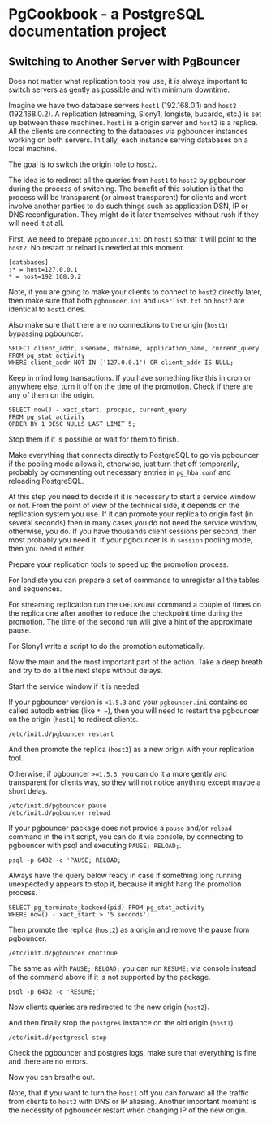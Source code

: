 # PgCookbook - a PostgreSQL documentation project

## Switching to Another Server with PgBouncer

Does not matter what replication tools you use, it is always important
to switch servers as gently as possible and with minimum downtime.

Imagine we have two database servers `host1` (192.168.0.1) and `host2`
(192.168.0.2). A replication (streaming, Slony1, longiste, bucardo,
etc.) is set up between these machines. `host1` is a origin server and
`host2` is a replica. All the clients are connecting to the databases
via pgbouncer instances working on both servers. Initially, each
instance serving databases on a local machine.

The goal is to switch the origin role to `host2`.

The idea is to redirect all the queries from `host1` to `host2` by
pgbouncer during the process of switching. The benefit of this
solution is that the process will be transparent (or almost
transparent) for clients and wont involve another parties to do such
things such as application DSN, IP or DNS reconfiguration. They might
do it later themselves without rush if they will need it at all.

First, we need to prepare `pgbouncer.ini` on `host1` so that it will
point to the `host2`. No restart or reload is needed at this moment.

    [databases]
    ;* = host=127.0.0.1
    * = host=192.168.0.2

Note, if you are going to make your clients to connect to `host2`
directly later, then make sure that both `pgbouncer.ini` and
`userlist.txt` on `host2` are identical to `host1` ones. 

Also make sure that there are no connections to the origin (`host1`)
bypassing pgbouncer.

    SELECT client_addr, usename, datname, application_name, current_query 
    FROM pg_stat_activity
    WHERE client_addr NOT IN ('127.0.0.1') OR client_addr IS NULL;

Keep in mind long transactions. If you have something like this in
cron or anywhere else, turn it off on the time of the promotion. Check
if there are any of them on the origin.

    SELECT now() - xact_start, procpid, current_query
    FROM pg_stat_activity 
    ORDER BY 1 DESC NULLS LAST LIMIT 5;

Stop them if it is possible or wait for them to finish.

Make everything that connects directly to PostgreSQL to go via
pgbouncer if the pooling mode allows it, otherwise, just turn that
off temporarily, probably by commenting out necessary entries in
`pg_hba.conf` and reloading PostgreSQL.

At this step you need to decide if it is necessary to start a service
window or not. From the point of view of the technical side, it
depends on the replication system you use. If it can promote your
replica to origin fast (in several seconds) then in many cases you do
not need the service window, otherwise, you do. If you have thousands
client sessions per second, then most probably you need it. If your
pgbouncer is in `session` pooling mode, then you need it either.

Prepare your replication tools to speed up the promotion process.

For londiste you can prepare a set of commands to unregister all the
tables and sequences.

For streaming replication run the `CHECKPOINT` command a couple of
times on the replica one after another to reduce the checkpoint time
during the promotion. The time of the second run will give a hint of
the approximate pause.

For Slony1 write a script to do the promotion automatically.

Now the main and the most important part of the action. Take a deep
breath and try to do all the next steps without delays.

Start the service window if it is needed.

If your pgbouncer version is `<1.5.3` and your `pgbouncer.ini`
contains so called autodb entries (like `* =`), then you will need to
restart the pgbouncer on the origin (`host1`) to redirect clients.

    /etc/init.d/pgbouncer restart

And then promote the replica (`host2`) as a new origin with your
replication tool.

Otherwise, if pgbouncer `>=1.5.3`, you can do it a more gently and
transparent for clients way, so they will not notice anything except
maybe a short delay.

    /etc/init.d/pgbouncer pause
    /etc/init.d/pgbouncer reload

If your pgbouncer package does not provide a `pause` and/or `reload`
command in the init script, you can do it via console, by connecting
to pgbouncer with psql and executing `PAUSE; RELOAD;`.

    psql -p 6432 -c 'PAUSE; RELOAD;'

Always have the query below ready in case if something long running
unexpectedly appears to stop it, because it might hang the promotion
process.

    SELECT pg_terminate_backend(pid) FROM pg_stat_activity
    WHERE now() - xact_start > '5 seconds';

Then promote the replica (`host2`) as a origin and remove the pause from
pgbouncer.

    /etc/init.d/pgbouncer continue

The same as with `PAUSE; RELOAD;` you can run `RESUME;` via console
instead of the command above if it is not supported by the package.

    psql -p 6432 -c 'RESUME;'

Now clients queries are redirected to the new origin (`host2`).

And then finally stop the `postgres` instance on the old origin
(`host1`).

    /etc/init.d/postgresql stop

Check the pgbouncer and postgres logs, make sure that everything is
fine and there are no errors.

Now you can breathe out.

Note, that if you want to turn the `host1` off you can forward all the
traffic from clients to `host2` with DNS or IP aliasing. Another
important moment is the necessity of pgbouncer restart when changing
IP of the new origin.
